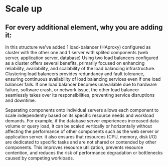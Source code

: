 # Scale up

## For every additional element, why you are adding it:
In this structure we've added 1 load-balancer (HAproxy) configured as cluster with the other one and 1 server with splited components (web server,
 application server, database)
Using two load balancers configured as a cluster offers several benefits, primarily focused on enhancing reliability, availability, and scalability  of the load balancing infrastructure. Clustering load balancers provides redundancy and fault tolerance, ensuring continuous availability of load balancing services even if one load balancer fails. If one load balancer becomes unavailable due to hardware failure, software crash, or network issue, the other load balancer seamlessly takes over its responsibilities, preventing service disruptions and downtime.

Separating components onto individual servers allows each component to scale independently based on its specific resource needs and workload demands. For example, if the database server experiences increased data volume or query load, it can be scaled vertically or horizontally without affecting the performance of other components such as the web server or application server. it also ensures that resources (CPU, memory, disk I/O) are dedicated to specific tasks and are not shared or contended by other components. This improves resource utilization, prevents resource contention, and reduces the risk of performance degradation or bottlenecks caused by competing workloads.

